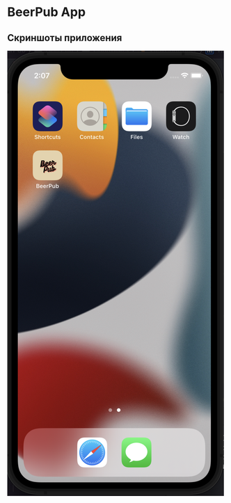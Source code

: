 #  BeerPub App

## Скриншоты приложения

![appicon](https://github.com/samoilovVad/BeerPub/blob/master/BeerPub/View/Assets.xcassets/Screenshot1.imageset/Screenshot%202022-08-21%20at%2014.07.14.png)
